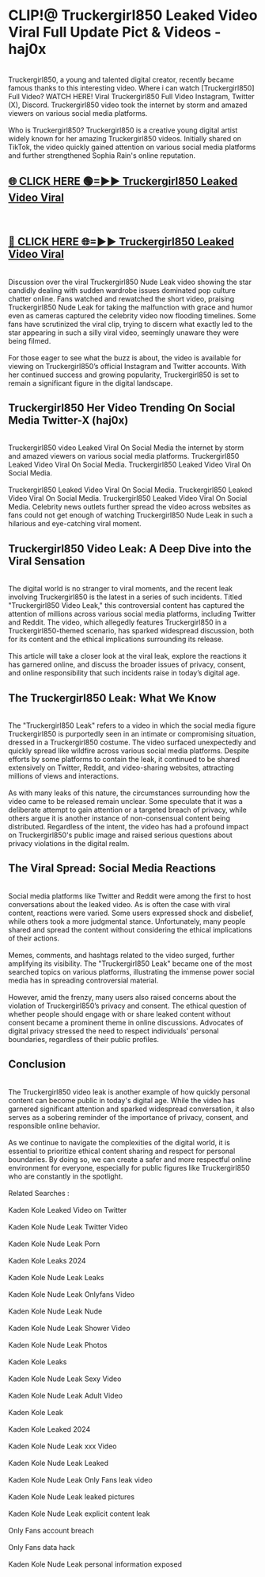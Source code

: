 # CLIP!@ Truckergirl850 Leaked Video Viral Full Update Pict & Videos - haj0x
<br>
Truckergirl850, a young and talented digital creator, recently became famous thanks to this interesting video. Where i can watch [Truckergirl850] Full Video? WATCH HERE! Viral Truckergirl850 Full Video Instagram, Twitter (X), Discord. Truckergirl850 video took the internet by storm and amazed viewers on various social media platforms.
<br><br>
Who is Truckergirl850? Truckergirl850 is a creative young digital artist widely known for her amazing Truckergirl850 videos. Initially shared on TikTok, the video quickly gained attention on various social media platforms and further strengthened Sophia Rain's online reputation.
<br>
<h2><a href="https://bestclip.site?title=Truckergirl850">🌐 CLICK HERE 🟢=►► Truckergirl850 Leaked Video Viral</a></h2>
<br>
<h2><a href="https://bestclip.site?title=Truckergirl850">🔴 CLICK HERE 🌐=►► Truckergirl850 Leaked Video Viral</a></h2>
<br>
Discussion over the viral Truckergirl850 Nude Leak video showing the star candidly dealing with sudden wardrobe issues dominated pop culture chatter online. Fans watched and rewatched the short video, praising Truckergirl850 Nude Leak for taking the malfunction with grace and humor even as cameras captured the celebrity video now flooding timelines. Some fans have scrutinized the viral clip, trying to discern what exactly led to the star appearing in such a silly viral video, seemingly unaware they were being filmed.
<br><br>
For those eager to see what the buzz is about, the video is available for viewing on Truckergirl850’s official Instagram and Twitter accounts. With her continued success and growing popularity, Truckergirl850 is set to remain a significant figure in the digital landscape.
<br>
<h2>Truckergirl850 Her Video Trending On Social Media Twitter-X (haj0x)</h2>
<br>
Truckergirl850 video Leaked Viral On Social Media the internet by storm and amazed viewers on various social media platforms. Truckergirl850 Leaked Video Viral On Social Media. Truckergirl850 Leaked Video Viral On Social Media.
<br><br>
Truckergirl850 Leaked Video Viral On Social Media. Truckergirl850 Leaked Video Viral On Social Media. Truckergirl850 Leaked Video Viral On Social Media. Celebrity news outlets further spread the video across websites as fans could not get enough of watching Truckergirl850 Nude Leak in such a hilarious and eye-catching viral moment.
<br>
<h2>Truckergirl850 Video Leak: A Deep Dive into the Viral Sensation</h2>
<br>
The digital world is no stranger to viral moments, and the recent leak involving Truckergirl850 is the latest in a series of such incidents. Titled "Truckergirl850 Video Leak," this controversial content has captured the attention of millions across various social media platforms, including Twitter and Reddit. The video, which allegedly features Truckergirl850 in a Truckergirl850-themed scenario, has sparked widespread discussion, both for its content and the ethical implications surrounding its release.
<br><br>
This article will take a closer look at the viral leak, explore the reactions it has garnered online, and discuss the broader issues of privacy, consent, and online responsibility that such incidents raise in today’s digital age.
<br>
<h2>The Truckergirl850 Leak: What We Know</h2>
<br>
The "Truckergirl850 Leak" refers to a video in which the social media figure Truckergirl850 is purportedly seen in an intimate or compromising situation, dressed in a Truckergirl850 costume. The video surfaced unexpectedly and quickly spread like wildfire across various social media platforms. Despite efforts by some platforms to contain the leak, it continued to be shared extensively on Twitter, Reddit, and video-sharing websites, attracting millions of views and interactions.
<br><br>
As with many leaks of this nature, the circumstances surrounding how the video came to be released remain unclear. Some speculate that it was a deliberate attempt to gain attention or a targeted breach of privacy, while others argue it is another instance of non-consensual content being distributed. Regardless of the intent, the video has had a profound impact on Truckergirl850's public image and raised serious questions about privacy violations in the digital realm.
<br>
<h2>The Viral Spread: Social Media Reactions</h2>
<br>
Social media platforms like Twitter and Reddit were among the first to host conversations about the leaked video. As is often the case with viral content, reactions were varied. Some users expressed shock and disbelief, while others took a more judgmental stance. Unfortunately, many people shared and spread the content without considering the ethical implications of their actions.
<br><br>
Memes, comments, and hashtags related to the video surged, further amplifying its visibility. The "Truckergirl850 Leak" became one of the most searched topics on various platforms, illustrating the immense power social media has in spreading controversial material.
<br><br>
However, amid the frenzy, many users also raised concerns about the violation of Truckergirl850’s privacy and consent. The ethical question of whether people should engage with or share leaked content without consent became a prominent theme in online discussions. Advocates of digital privacy stressed the need to respect individuals' personal boundaries, regardless of their public profiles.
<br>
<h2>Conclusion</h2>
<br>
The Truckergirl850 video leak is another example of how quickly personal content can become public in today's digital age. While the video has garnered significant attention and sparked widespread conversation, it also serves as a sobering reminder of the importance of privacy, consent, and responsible online behavior.
<br><br>
As we continue to navigate the complexities of the digital world, it is essential to prioritize ethical content sharing and respect for personal boundaries. By doing so, we can create a safer and more respectful online environment for everyone, especially for public figures like Truckergirl850 who are constantly in the spotlight.
<br><br>
Related Searches :
<br><br>
Kaden Kole Leaked Video on Twitter
<br><br>
Kaden Kole Nude Leak Twitter Video
<br><br>
Kaden Kole Nude Leak Porn
<br><br>
Kaden Kole Leaks 2024
<br><br>
Kaden Kole Nude Leak Leaks
<br><br>
Kaden Kole Nude Leak Onlyfans Video
<br><br>
Kaden Kole Nude Leak Nude
<br><br>
Kaden Kole Nude Leak Shower Video
<br><br>
Kaden Kole Nude Leak Photos
<br><br>
Kaden Kole Leaks
<br><br>
Kaden Kole Nude Leak Sexy Video
<br><br>
Kaden Kole Nude Leak Adult Video
<br><br>
Kaden Kole Leak
<br><br>
Kaden Kole Leaked 2024
<br><br>
Kaden Kole Nude Leak xxx Video
<br><br>
Kaden Kole Nude Leak Leaked
<br><br>
Kaden Kole Nude Leak Only Fans leak video
<br><br>
Kaden Kole Nude Leak leaked pictures
<br><br>
Kaden Kole Nude Leak explicit content leak
<br><br>
Only Fans account breach
<br><br>
Only Fans data hack
<br><br>
Kaden Kole Nude Leak personal information exposed